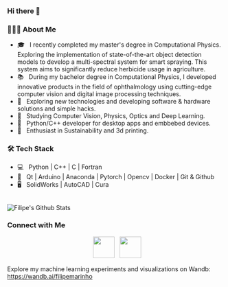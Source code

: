 ### Hi there 👋

<h3> 👨🏻‍💻 About Me </h3>

- 🎓 &nbsp;  I recently completed my master's degree in Computational Physics. Exploring the implementation of state-of-the-art object detection models to develop a multi-spectral system for smart spraying. This system aims to significantly reduce herbicide usage in agriculture.
- :books: &nbsp; During my bachelor degree in Computational Physics, I developed innovative products in the field of ophthalmology using cutting-edge computer vision and digital image processing techniques.
- 🤔 &nbsp; Exploring new technologies and developing software & hardware solutions and simple hacks.
- 🔭 &nbsp; Studying Computer Vision, Physics, Optics and Deep Learning.
- 💼 &nbsp; Python/C++ developer for desktop apps and embbebed devices.
- 🌱 &nbsp; Enthusiast in Sustainability and 3d printing.

<h3>🛠 Tech Stack</h3>

- 💻 &nbsp; Python | C++ | C | Fortran  
- 🔧 &nbsp; Qt | Arduino | Anaconda | Pytorch | Opencv | Docker |  Git & Github
- 🖥 &nbsp; SolidWorks | AutoCAD | Cura

<br>

<img align="center" src="https://github-readme-stats.vercel.app/api?username=filipemarinho&include_all_commits=true&count_private=true&show_icons=true&line_height=20&title_color=7A7ADB&icon_color=2234AE&text_color=D3D3D3&bg_color=0,000000,130F40" alt="Filipe's Github Stats">

</br>


<h3> Connect with Me </h3>

<p align="center">
&nbsp; <a href="https://www.linkedin.com/in/flipemarinho/" target="_blank" rel="noopener noreferrer"><img src="https://img.icons8.com/plasticine/100/000000/linkedin.png" width="50" /></a>
&nbsp; <a href="mailto:filipemarinho@usp.br" target="_blank" rel="noopener noreferrer"><img src="https://img.icons8.com/plasticine/100/000000/gmail.png"  width="50" /></a>
</p>

Explore my machine learning experiments and visualizations on Wandb: https://wandb.ai/filipemarinho
